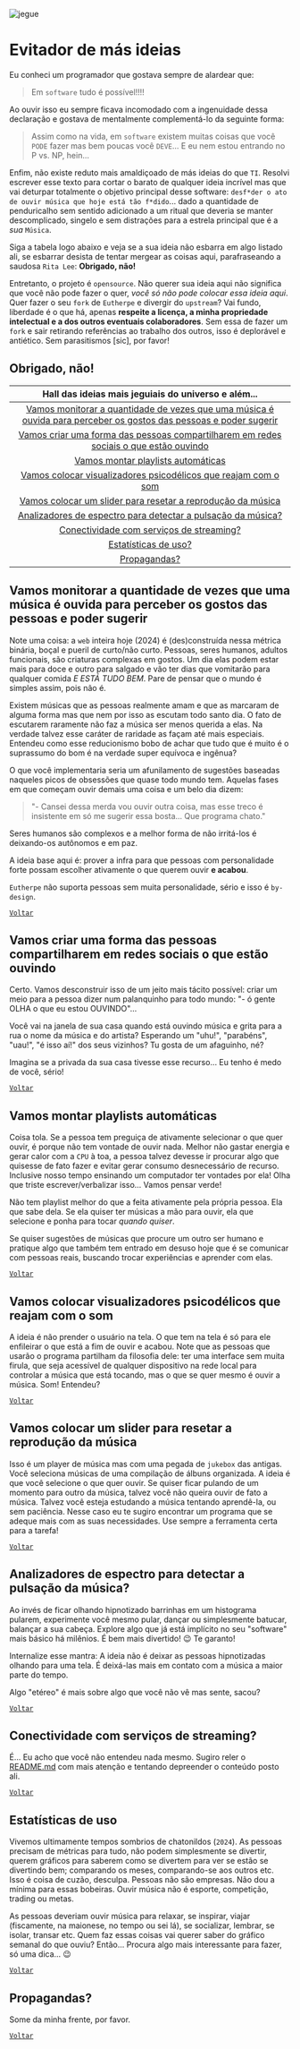 ![jegue](figures/o-nirvana-de-um-jegue-glyph.png "o nirvana de um jegue")
# Evitador de más ideias

Eu conheci um programador que gostava sempre de alardear que:

>Em `software` tudo é possível!!!!

Ao ouvir isso eu sempre ficava incomodado com a ingenuidade dessa declaração e
gostava de mentalmente complementá-lo da seguinte forma:

>Assim como na vida, em `software` existem muitas coisas que você `PODE` fazer mas bem poucas
>você `DEVE`... E eu nem estou entrando no P vs. NP, hein...

Enfim, não existe reduto mais amaldiçoado de más ideias do que `TI`. Resolvi escrever esse
texto para cortar o barato de qualquer ideia incrível mas que vai deturpar totalmente o
objetivo principal desse software: `desf*der o ato de ouvir música que hoje está tão f*dido`...
dado a quantidade de penduricalho sem sentido adicionado a um ritual que deveria se manter
descomplicado, singelo e sem distrações para a estrela principal que é a *sua* `Música`.

Siga a tabela logo abaixo e veja se a sua ideia não esbarra em algo listado ali, se esbarrar
desista de tentar mergear as coisas aqui, parafraseando a saudosa `Rita Lee`: **Obrigado, não!**

Entretanto, o projeto é `opensource`. Não querer sua ideia aqui não significa que você não pode
fazer o quer, *você só não pode colocar essa ideia aqui*. Quer fazer o seu `fork` de `Eutherpe`
e divergir do `upstream`? Vai fundo, liberdade é o que há, apenas **respeite a licença, a minha
propriedade intelectual e a dos outros eventuais colaboradores**. Sem essa de fazer um `fork` e
sair retirando referências ao trabalho dos outros, isso é deplorável e antiético.
Sem parasitismos [sic], por favor!

## Obrigado, não!

|**Hall das ideias mais jeguiais do universo e além...**|
|:-----------------:|
|[Vamos monitorar a quantidade de vezes que uma música é ouvida para perceber os gostos das pessoas e poder sugerir](#vamos-monitorar-a-quantidade-de-vezes-que-uma-música-é-ouvida-para-perceber-os-gostos-das-pessoas-e-poder-sugerir)|
|[Vamos criar uma forma das pessoas compartilharem em redes sociais o que estão ouvindo](#vamos-criar-uma-forma-das-pessoas-compartilharem-em-redes-sociais-o-que-estão-ouvindo)|
|[Vamos montar playlists automáticas](#vamos-montar-playlists-automáticas)|
|[Vamos colocar visualizadores psicodélicos que reajam com o som](#vamos-colocar-visualizadores-psicodélicos-que-reajam-com-o-som)|
|[Vamos colocar um slider para resetar a reprodução da música](#vamos-colocar-um-slider-para-resetar-a-reprodução-da-música)
|[Analizadores de espectro para detectar a pulsação da música?](#analizadores-de-espectro-para-detectar-a-pulsação-da-música)
|[Conectividade com serviços de streaming?](#conectividade-com-serviços-de-streaming)
|[Estatísticas de uso?](#estatísticas-de-uso)
|[Propagandas?](#propagandas)|

## Vamos monitorar a quantidade de vezes que uma música é ouvida para perceber os gostos das pessoas e poder sugerir

Note uma coisa: a `web` inteira hoje (2024) é (des)construída nessa métrica binária, boçal e pueril de curto/não curto.
Pessoas, seres humanos, adultos funcionais, são criaturas complexas em gostos. Um dia elas podem estar mais
para doce e outro para salgado e vão ter dias que vomitarão para qualquer comida *E ESTÁ TUDO BEM*.
Pare de pensar que o mundo é simples assim, pois não é.

Existem músicas que as pessoas realmente amam e que as marcaram de alguma forma mas que nem por
isso as escutam todo santo dia. O fato de escutarem raramente não faz a música ser menos querida a
elas. Na verdade talvez esse caráter de raridade as façam até mais especiais. Entendeu
como esse reducionismo bobo de achar que tudo que é muito é o suprassumo do bom é na verdade
super equívoca e ingênua?

O que você implementaria seria um afunilamento de sugestões baseadas naqueles picos de obsessões
que quase todo mundo tem. Aquelas fases em que começam ouvir demais uma coisa e um belo dia dizem:

>"- Cansei dessa merda vou ouvir outra coisa, mas esse treco é insistente em só me sugerir essa bosta... Que programa chato."

Seres humanos são complexos e a melhor forma de não irritá-los é deixando-os autônomos e em paz.

A ideia base aqui é: prover a infra para que pessoas com personalidade forte possam escolher
ativamente o que querem ouvir **e acabou**.

`Eutherpe` não suporta pessoas sem muita personalidade, sério e isso é `by-design`.

[`Voltar`](#obrigado-não)

## Vamos criar uma forma das pessoas compartilharem em redes sociais o que estão ouvindo

Certo. Vamos desconstruir isso de um jeito mais tácito possível: criar um meio para a pessoa dizer
num palanquinho para todo mundo: "- ó gente OLHA o que eu estou OUVINDO"...

Você vai na janela de sua casa quando está ouvindo música e grita para a rua o nome da música
e do artista? Esperando um "uhu!", "parabéns", "uau!", "é isso aí!" dos seus vizinhos? Tu gosta
de um afaguinho, né?

Imagina se a privada da sua casa tivesse esse recurso... Eu tenho é medo de você, sério!

[`Voltar`](#obrigado-não)

## Vamos montar playlists automáticas

Coisa tola. Se a pessoa tem preguiça de ativamente selecionar o que quer ouvir, é porque não tem
vontade de ouvir nada. Melhor não gastar energia e gerar calor com a `CPU` à toa, a pessoa talvez
devesse ir procurar algo que quisesse de fato fazer e evitar gerar consumo desnecessário de recurso.
Inclusive nosso tempo ensinando um computador ter vontades por ela! Olha que triste escrever/verbalizar
isso... Vamos pensar verde!

Não tem playlist melhor do que a feita ativamente pela própria pessoa. Ela que sabe dela. Se ela
quiser ter músicas a mão para ouvir, ela que selecione e ponha para tocar *quando quiser*.

Se quiser sugestões de músicas que procure um outro ser humano e pratique algo que também tem
entrado em desuso hoje que é se comunicar com pessoas reais, buscando trocar experiências e
aprender com elas.

[`Voltar`](#obrigado-não)

## Vamos colocar visualizadores psicodélicos que reajam com o som

A ideia é não prender o usuário na tela. O que tem na tela é só para ele enfileirar o que
está a fim de ouvir e acabou. Note que as pessoas que usarão o programa partilham da filosofia
dele: ter uma interface sem muita firula, que seja acessível de qualquer dispositivo na rede
local para controlar a música que está tocando, mas o que se quer mesmo é ouvir a música. Som!
Entendeu?

[`Voltar`](#obrigado-não)

## Vamos colocar um slider para resetar a reprodução da música

Isso é um player de música mas com uma pegada de `jukebox` das antigas. Você seleciona músicas
de uma compilação de álbuns organizada. A ideia é que você selecione o que quer ouvir. Se quiser
ficar pulando de um momento para outro da música, talvez você não queira ouvir de fato a música.
Talvez você esteja estudando a música tentando aprendê-la, ou sem paciência. Nesse caso eu te
sugiro encontrar um programa que se adeque mais com as suas necessidades. Use sempre a ferramenta
certa para a tarefa!

[`Voltar`](#obrigado-não)

## Analizadores de espectro para detectar a pulsação da música?

Ao invés de ficar olhando hipnotizado barrinhas em um histograma pularem, experimente você mesmo
pular, dançar ou simplesmente batucar, balançar a sua cabeça. Explore algo que já está implícito
no seu "software" mais básico há milênios. É bem mais divertido! :wink: Te garanto!

Internalize esse mantra: A ideia não é deixar as pessoas hipnotizadas olhando para uma tela.
É deixá-las mais em contato com a música a maior parte do tempo.

Algo "etéreo" é mais sobre algo que você não vê mas sente, sacou?

[`Voltar`](#obrigado-não)

## Conectividade com serviços de streaming?

É... Eu acho que você não entendeu nada mesmo. Sugiro reler o [README.md](../README.md) com mais
atenção e tentando depreender o conteúdo posto ali.

[`Voltar`](#obrigado-não)

## Estatísticas de uso

Vivemos ultimamente tempos sombrios de chatonildos (`2024`). As pessoas precisam de métricas para
tudo, não podem simplesmente se divertir, querem gráficos para saberem como se divertem para
ver se estão se divertindo bem; comparando os meses, comparando-se aos outros etc. Isso é coisa
de cuzão, desculpa. Pessoas não são empresas. Não dou a mínima para essas bobeiras. Ouvir música
não é esporte, competição, trading ou metas.

As pessoas deveriam ouvir música para relaxar, se inspirar, viajar (fiscamente, na maionese,
no tempo ou sei lá), se socializar, lembrar, se isolar, transar etc. Quem faz essas coisas vai
querer saber do gráfico semanal do que ouviu? Então... Procura algo mais interessante para fazer,
só uma dica... :wink:

[`Voltar`](#obrigado-não)

## Propagandas?

Some da minha frente, por favor.

[`Voltar`](#obrigado-não)
